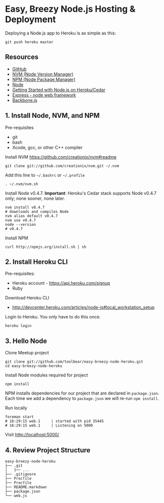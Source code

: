 # Easy, Breezy Node.js Hosting & Deployment

Deploying a Node.js app to Heroku is as simple as this:

    git push heroku master


## Resources

* [GitHub](https://github.com/)
* [NVM (Node Version Manager)](https://github.com/creationix/nvm#readme)
* [NPM (Node Package Manager)](http://npmjs.org/)
* [Node](http://nodejs.org/)
* [Getting Started with Node.js on Heroku/Cedar](http://devcenter.heroku.com/articles/node-js)
* [Express - node web framework](http://expressjs.com/)
* [Backbone.js](http://documentcloud.github.com/backbone/)

## 1. Install Node, NVM, and NPM

Pre-requisites
* git
* bash
* Xcode, gcc, or other C++ compiler

Install NVM https://github.com/creationix/nvm#readme

    git clone git://github.com/creationix/nvm.git ~/.nvm
    
Add this line to `~/.bashrc` or `~/.profile`

    . ~/.nvm/nvm.sh

Install Node v0.4.7. **Important**: Heroku's Cedar stack supports Node v0.4.7 only; none sooner, none later.

    nvm install v0.4.7
    # downloads and compiles Node
    nvm alias default v0.4.7
    nvm use v0.4.7
    node --version
    # v0.4.7

Install NPM

    curl http://npmjs.org/install.sh | sh

## 2. Install Heroku CLI

Pre-requisites:

* Heroku account - https://api.heroku.com/signup
* Ruby

Download Heroku CLI

* http://devcenter.heroku.com/articles/node-js#local_workstation_setup

Login to Heroku. You only have to do this once.

    heroku login

## 3. Hello Node

Clone Meetup project

    git clone git://github.com/toolbear/easy-breezy-node-heroku.git
    cd easy-breezy-node-heroku

Install Node modules required for project

    npm install

NPM installs dependencies for our project that are declared in `package.json`. Each time we add a dependency
to `package.json` we will re-run `npm install`.

Run locally

    foreman start
    # 16:29:15 web.1     | started with pid 35445
    # 16:29:15 web.1     | Listening on 5000

Visit [http://localhost:5000/](http://localhost:5000/)

## 4. Review Project Structure

    easy-breezy-node-heroku
    ├── .git
    │   ├── ...
    ├── .gitignore
    ├── Procfile
    ├── Procfile
    ├── README.markdown
    ├── package.json
    └── web.js

